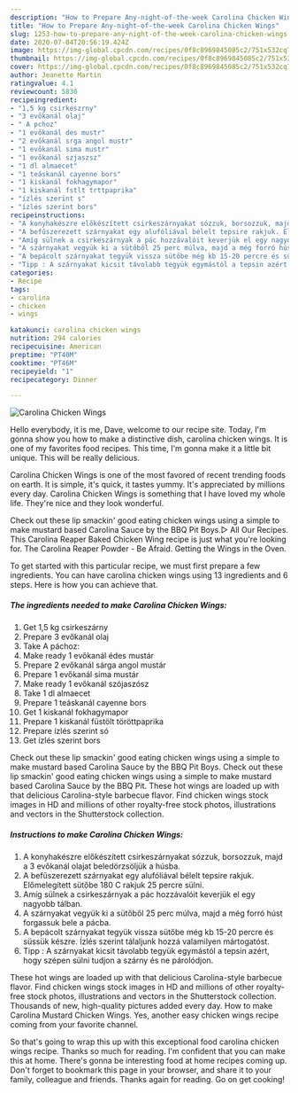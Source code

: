 ```yaml
---
description: "How to Prepare Any-night-of-the-week Carolina Chicken Wings"
title: "How to Prepare Any-night-of-the-week Carolina Chicken Wings"
slug: 1253-how-to-prepare-any-night-of-the-week-carolina-chicken-wings
date: 2020-07-04T20:56:19.424Z
image: https://img-global.cpcdn.com/recipes/0f8c8969845085c2/751x532cq70/carolina-chicken-wings-recept-foto.jpg
thumbnail: https://img-global.cpcdn.com/recipes/0f8c8969845085c2/751x532cq70/carolina-chicken-wings-recept-foto.jpg
cover: https://img-global.cpcdn.com/recipes/0f8c8969845085c2/751x532cq70/carolina-chicken-wings-recept-foto.jpg
author: Jeanette Martin
ratingvalue: 4.1
reviewcount: 5830
recipeingredient:
- "1,5 kg csirkeszrny"
- "3 evőkanál olaj"
- " A pchoz"
- "1 evőkanál des mustr"
- "2 evőkanál srga angol mustr"
- "1 evőkanál sima mustr"
- "1 evőkanál szjaszsz"
- "1 dl almaecet"
- "1 teáskanál cayenne bors"
- "1 kiskanál fokhagymapor"
- "1 kiskanál fstlt trttpaprika"
- "ízlés szerint s"
- "ízlés szerint bors"
recipeinstructions:
- "A konyhakészre előkészített csirkeszárnyakat sózzuk, borsozzuk, majd a 3 evőkanál olajat beledörzsöljük a húsba."
- "A befűszerezett szárnyakat egy alufóliával bélelt tepsire rakjuk. Előmelegített sütőbe 180 C rakjuk 25 percre sülni."
- "Amíg sülnek a csirkeszárnyak a pác hozzávalóit keverjük el egy nagyobb tálban."
- "A szárnyakat vegyük ki a sütőből 25 perc múlva, majd a még forró húst forgassuk bele a pácba."
- "A bepácolt szárnyakat tegyük vissza sütőbe még kb 15-20 percre és süssük készre. Ízlés szerint tálaljunk hozzá valamilyen mártogatóst."
- "Tipp : A szárnyakat kicsit távolabb tegyük egymástól a tepsin azért, hogy szépen sülni tudjon a szárny és ne párolódjon."
categories:
- Recipe
tags:
- carolina
- chicken
- wings

katakunci: carolina chicken wings 
nutrition: 294 calories
recipecuisine: American
preptime: "PT40M"
cooktime: "PT46M"
recipeyield: "1"
recipecategory: Dinner

---
```



![Carolina Chicken Wings](https://img-global.cpcdn.com/recipes/0f8c8969845085c2/751x532cq70/carolina-chicken-wings-recept-foto.jpg)

Hello everybody, it is me, Dave, welcome to our recipe site. Today, I'm gonna show you how to make a distinctive dish, carolina chicken wings. It is one of my favorites food recipes. This time, I'm gonna make it a little bit unique. This will be really delicious.

Carolina Chicken Wings is one of the most favored of recent trending foods on earth. It is simple, it's quick, it tastes yummy. It's appreciated by millions every day. Carolina Chicken Wings is something that I have loved my whole life. They're nice and they look wonderful.

Check out these lip smackin&#39; good eating chicken wings using a simple to make mustard based Carolina Sauce by the BBQ Pit Boys.▷ All Our Recipes. This Carolina Reaper Baked Chicken Wing recipe is just what you&#39;re looking for. The Carolina Reaper Powder - Be Afraid. Getting the Wings in the Oven.


To get started with this particular recipe, we must first prepare a few ingredients. You can have carolina chicken wings using 13 ingredients and 6 steps. Here is how you can achieve that.

<!--inarticleads1-->

##### The ingredients needed to make Carolina Chicken Wings:

1. Get 1,5 kg csirkeszárny
1. Prepare 3 evőkanál olaj
1. Take  A páchoz:
1. Make ready 1 evőkanál édes mustár
1. Prepare 2 evőkanál sárga angol mustár
1. Prepare 1 evőkanál sima mustár
1. Make ready 1 evőkanál szójaszósz
1. Take 1 dl almaecet
1. Prepare 1 teáskanál cayenne bors
1. Get 1 kiskanál fokhagymapor
1. Prepare 1 kiskanál füstölt töröttpaprika
1. Prepare ízlés szerint só
1. Get ízlés szerint bors


Check out these lip smackin&#39; good eating chicken wings using a simple to make mustard based Carolina Sauce by the BBQ Pit Boys. Check out these lip smackin&#39; good eating chicken wings using a simple to make mustard based Carolina Sauce by the BBQ Pit. These hot wings are loaded up with that delicious Carolina-style barbecue flavor. Find chicken wings stock images in HD and millions of other royalty-free stock photos, illustrations and vectors in the Shutterstock collection. 

<!--inarticleads2-->

##### Instructions to make Carolina Chicken Wings:

1. A konyhakészre előkészített csirkeszárnyakat sózzuk, borsozzuk, majd a 3 evőkanál olajat beledörzsöljük a húsba.
1. A befűszerezett szárnyakat egy alufóliával bélelt tepsire rakjuk. Előmelegített sütőbe 180 C rakjuk 25 percre sülni.
1. Amíg sülnek a csirkeszárnyak a pác hozzávalóit keverjük el egy nagyobb tálban.
1. A szárnyakat vegyük ki a sütőből 25 perc múlva, majd a még forró húst forgassuk bele a pácba.
1. A bepácolt szárnyakat tegyük vissza sütőbe még kb 15-20 percre és süssük készre. Ízlés szerint tálaljunk hozzá valamilyen mártogatóst.
1. Tipp : A szárnyakat kicsit távolabb tegyük egymástól a tepsin azért, hogy szépen sülni tudjon a szárny és ne párolódjon.


These hot wings are loaded up with that delicious Carolina-style barbecue flavor. Find chicken wings stock images in HD and millions of other royalty-free stock photos, illustrations and vectors in the Shutterstock collection. Thousands of new, high-quality pictures added every day. How to make Carolina Mustard Chicken Wings. Yes, another easy chicken wings recipe coming from your favorite channel. 

So that's going to wrap this up with this exceptional food carolina chicken wings recipe. Thanks so much for reading. I'm confident that you can make this at home. There's gonna be interesting food at home recipes coming up. Don't forget to bookmark this page in your browser, and share it to your family, colleague and friends. Thanks again for reading. Go on get cooking!
